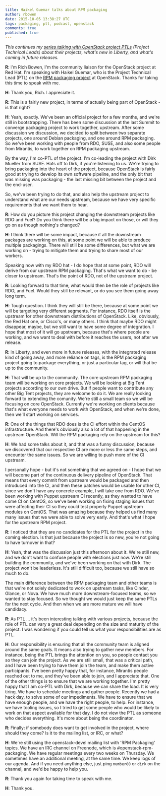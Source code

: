 ```yaml
---
title: Haikel Guemar talks about RPM packaging
author: rbowen
date: 2015-10-05 13:38:27 UTC
tags: packaging, ptl, podcast, openstack
comments: true
published: true
---
```


*This continues my [series talking with OpenStack project PTLs](/blog/ptl-interviews) (Project Technical Leads) about their projects, what's new in Liberty, and what's coming in future releases.*

**R**: I'm Rich Bowen, I'm the community liaison for the OpenStack project
at Red Hat. I'm speaking with Haikel Guemar, who is the Project
Technical Lead (PTL) on the [RPM packaging project](https://wiki.openstack.org/wiki/Rpm-packaging) at OpenStack. Thanks
for taking this time to speak with me.

**H**: Thank you, Rich. I appreciate it.

**R**: This is a fairly new project, in terms of actually being part of
OpenStack - is that right?

**H**: Yeah, exactly. We've been an official project for a few months, and
we're still in bootstrapping. There has been some discussion at the
last Summit to converge packaging project to work together, upstream.
After some discussion we discussion, we decided to split between two
separate projects, one around Debian packaging, and one around RPM
packaging. So we've been working with people from RDO, SUSE, and also
some people from Mirantis, to work together on RPM packaging upstream.

By the way, I'm co-PTL of the project. I'm co-leading the project with
Dirk Mueller from SUSE. Hats off to Dirk, if you're listening to us.
We're trying to bring packaging into the heart of the project, because
OpenStack is fairly good at trying to develop its own software
pipeline, and the only bit that was missing was packaging - the last
missing bit between the project and the end-user.

So, we've been trying to do that, and also help the upstream project
to understand what are our needs upstream, because we have very
specific requirements that we want them to hear. 

**R**: How do you picture this project changing the downstream projects like
RDO and Fuel? Do you think there will be a big impact on those, or
will they go on as though nothing's changed?

**H**: I think there will be some impact, because if all the downstream
packages are working on this, at some point we will be able to produce
multiple packagings. There will still be some differences, but what we
are working on - trying to mitigate them and trying to share most of
our workers.

Speaking now with my RDO hat - I do hope that at some point, RDO will
derive from our upstream RPM packaging. That's what we want to do - be
closer to upstream. That's the point of RDO, not of the upstream
project.

**R**: Looking forward to that time, what would then be the role of
projects like RDO, and Fuel. Would they still be relevant, or do you
see them going away long term. 

**H**: Tough question. I think they will still be there, because at some
point we will be targeting very different segments. For instance, RDO
itself is the upstream for other downstream distributions of
OpenStack. Like, obviously, the Red Hat one, or Cisco's, or many
others. I think that maybe RDO might disappear, maybe, but we still
want to have some degree of integration. I hope that most of it will
go upstream, because that's where people are working, and we want to
deal with before it reaches the users, not after we release.

**R**: In Liberty, and even more in future releases, with the integrated
release kind of going away, and more reliance on tags, is the RPM
packaging project going to package everything, or just a particular
tag, or will that be up to the community.

**H**: That will be up to the community. The core upstream RPM packaging
team will be working on core projects. We will be looking at Big Tent
projects according to our own drive. But if people want to contribute
any other Big Tent projects, they are welcome to do it. We are really
looking forward to extending the comunity. We're still a small team so
we will be focusing on core OpenStack. Currently we're working on
clients because that's what everyone needs to work with OpenStack, and
when we're done, then we'll start working on services.

**R**: One of the things that RDO does is the CI effort within the CentOS
infrastructure. And there's obviously also a lot of that happening in
the upstream OpenStack. Will the RPM packaging rely on the upstream
for this?

**H**: We had some talks about it, and that was a funny discussion,
because we discovered that our respective CI are more or less the same
steps, and encounter the same issues. So we are willing to push more
of the CI upstream.

I personally hope - but it's not something that we agreed on - I hope
that we will become part of the continuous delivery pipeline of
OpenStack. That means that every commit from upstream would be
packaged and then introduced into the CI, and then these patches would
be usable for other CI, since we don't have any concrete example, I
will take one from RDO. We've been working with Puppet upstream CI
recently, as they wanted to have come CI on CentOS, so we've been
working on fixing staging issues that were affecting their CI so they
could test properly Puppet upstream modules on CentOS. That was
amazing because they helped us find many many issues that we were able to
solve very early. And that's what I hope for the upstream RPM project.

**R**: I noticed that they are no candidates for the PTL for the project
in the coming election. Is that just because the project is so new,
you're not going to have turnover in that?

**H**: Yeah, that was the discussion just this afternoon about it. We're
still new, and we don't want to confuse people with elections just
now. We're still building the community, and we've been working on
that with Dirk. The project won't be leaderless. It's still difficult
too, because we still have so much to do.

The main difference between the RPM packaging team and other teams is
that we're not solely dedicated to work on upstream tasks, like
Cinder, Glance, or Nova. We have much more downstream-focused teams,
so we wanted to stay focused. So we thought we would just keep the
same PTLs for the next cycle. And then when we are more mature we will
have candidacy. 

**R**: As PTL ... it's been interesting talking with various projects,
because the role of PTL can vary a great deal depending on the size
and maturity of the project. I was wondering if you could tell us what
your responsibilities are as PTL.

**H**: Our responsibility is ensuring that all the community team is
aligned around the same goals. It means also trying to gather new
members. For instance, being the PTL brings the attention on you, so
people contact you so they can join the project. As we are still
small, that was a critical path, and I have been trying to have them
join the team, and make them active participants. I've been pretty
happy that, for instance, Mirantis people reached out to me, and
they've been able to join, and I appreciate that. One of the other
things is to ensure that we are working together. I'm pretty happy
that I am co-PTL with Dirk, because we can share the load. It is very
tiring. We have to schedule meetings and gather people. Recently we
had a hack day, to solve some of our impediments. We have to ensure
that we have enough people, and we have the right people, to help. For
instance, we have tooling issues, so I tried to get some people who
would be likely to work on that aspect available for that day. I do
not view the PTL as someone who decides everything. It's more about
being the coordinator.

**R**: Finally: if somebody does want to get involved in the project,
where should they come? Is it to the mailing list, or IRC, or what?

**H**: We're still using the openstack-devel mailing list with 'RPM
Packaging' topics. We have an IRC channel on Freenode, which is
\#openstack-rpm-packaging. We have regular meetings every two weeks on
Thursday. We sometimes have an additional meeting, at the same time.
We keep logs of our agenda. And if you need anything else, just ping
`number80` or `dirk` on the channel, and we'd be happy to help you.

**R**: Thank you again for taking time to speak with me.

**H**: Thank you.
